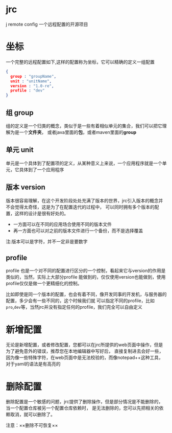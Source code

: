 # jrc
j remote config 一个远程配置的开源项目


# 坐标

一个完整的远程配置如下,这样的配置称为坐标，它可以精确的定义一组配置

```json
{
  group : "groupName",
  unit : "unitName",
  version : "1.0-re",
  profile : "dev"
}
```

## 组 group

组的定义是一个归类的概念，类似于是一些有着相似单元的集合，我们可以把它理解为是一个**文件夹**，
或者java里面的**包**，或者maven里面的**group**

## 单元 unit

单元是一个具体到了配置项的定义，从某种意义上来说，一个应用程序就是一个单元，它具体到了一个应用程序

## 版本 version

版本很容易理解，在这个开发阶段处处充满了版本的世界，jrc引入版本的概念并不会觉得太奇怪，这是为了在配置迭代的过程中，
可以同时拥有多个版本的配置，这样的设计是很有好处的。

- 一方面可以在不同的应用场合使用不同的版本文件
- 再一方面也可以对之前的版本文件进行一个备份，而不是选择覆盖

注:版本可以是字符，并不一定非是要数字

## profile

profile 也是一个对不同的配置进行区分的一个控制，看起来它与version的作用是类似的，当然，实际上大部分profile
能做到的，仅仅使用version也能做到，使用profile仅仅是做一个更精细化的控制。

比如即使是同一个版本的配置，也会有着不同，像开发同事的开发机，与服务器的配置，多少会有一些不同的，这个时候我们就
可以指定不同的profile，比如``pro``,``dev``等，当然jrc并没有指定任何的profile，我们完全可以自由定义



# 新增配置
无论是新增配置，或者修改配置，您都可以在jrc所提供的web页面中操作，但是为了避免意外的错误，推荐您在本地编辑器中写好后，
直接复制进去会好一些，因为像一些特殊字符，在web页面中是无法校验的，而像notepad++这种工具，对于yaml的语法是有高亮的


# 删除配置
删除配置是一个敏感的问题，jrc提供了删除操作，但是部分情况是不能删除的，当一个配置仓库被另一个配置仓库依赖时，
是无法删除的，您可以先把相关的依赖取消，就可以删除了。

注意：××删除不可恢复××